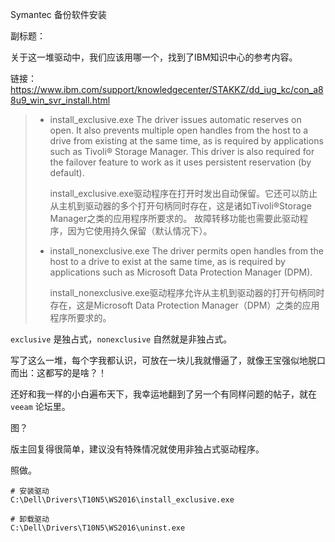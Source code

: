Symantec 备份软件安装

副标题：









关于这一堆驱动中，我们应该用哪一个，找到了IBM知识中心的参考内容。

链接：https://www.ibm.com/support/knowledgecenter/STAKKZ/dd_iug_kc/con_a88u9_win_svr_install.html

> * install_exclusive.exe The driver issues automatic reserves on open. It also prevents multiple open handles from the host to a drive from existing at the same time, as is required by applications such as Tivoli® Storage Manager. This driver is also required for the failover feature to work as it uses persistent reservation (by default).
>
>   install_exclusive.exe驱动程序在打开时发出自动保留。它还可以防止从主机到驱动器的多个打开句柄同时存在，这是诸如Tivoli®Storage Manager之类的应用程序所要求的。 故障转移功能也需要此驱动程序，因为它使用持久保留（默认情况下）。
>
> * install_nonexclusive.exe The driver permits open handles from the host to a drive to exist at the same time, as is required by applications such as Microsoft Data Protection Manager (DPM).
>
>   install_nonexclusive.exe驱动程序允许从主机到驱动器的打开句柄同时存在，这是Microsoft Data Protection Manager（DPM）之类的应用程序所要求的。



`exclusive` 是独占式，`nonexclusive` 自然就是非独占式。

写了这么一堆，每个字我都认识，可放在一块儿我就懵逼了，就像王宝强似地脱口而出：这都写的是啥？！

还好和我一样的小白遍布天下，我幸运地翻到了另一个有同样问题的帖子，就在 `veeam` 论坛里。

图？



版主回复得很简单，建议没有特殊情况就使用非独占式驱动程序。

照做。



```
# 安装驱动
C:\Dell\Drivers\T10N5\WS2016\install_exclusive.exe

# 卸载驱动
C:\Dell\Drivers\T10N5\WS2016\uninst.exe
```

